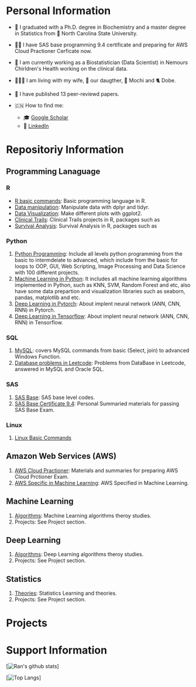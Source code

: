 # Personal Information
- :school:  I graduated with a Ph.D. degree in Biochemistry and a master degree in Statistics from :wolf: North Carolina State University.
- :man_student:  I have SAS base programming 9.4 certificate and preparing for AWS Cloud Practioner Cerficate now.
- :hospital:  I am currently working as a Biostatistician (Data Scientist) in Nemours Chirldren's Health working on the clinical data.
- :family_man_woman_girl:  I am living with my wife, :baby: our daugther,  :dog: Mochi and :cat2: Dobe. 
- :rainbow:  I have published 13 peer-reviewd papers. 

- :cn: How to find me: 
  - :mortar_board:  [Google Scholar](https://scholar.google.com/citations?user=hMmoRWsAAAAJ&hl=en)
  - :telescope:  [LinkedIn](https://www.linkedin.com/in/rzhang12/)



# Repositoriy Information
## Programming Lanaguage
### R
-  [R basic commands](https://github.com/rzhang0716/Data-Science/tree/master/R/R%20baiscs): Basic programming language in R.
-  [Data manipulation](https://github.com/rzhang0716/Data-Science/tree/master/R/Data%20Manipulation): Manipulate data with dplyr and tidyr.
-  [Data Visualization](https://github.com/rzhang0716/Data-Science/tree/master/R/Data%20Visualization): Make different plots with ggplot2.
- [Clinical Trails](): Clinical Trails projects in R, packages such as 
- [Survival Analysis](): Survival Analysis in R, packages such as 

### Python
1. [Python Programming](https://github.com/rzhang0716/Data-Science/tree/master/Python/100-day-Challenge): Include all levels python programming from the basic to intermdeiate to advanced, which include from the basic for loops to OOP, GUI, Web Scripting, Image Processing and Data Science with 100 different projects. 
2. [Machine Learning in Python](https://github.com/rzhang0716/Data-Science/tree/master/Machine-Learning/ML-Python): It includes all machine learning algorithms implemented in Python, such as KNN, SVM, Random Forest and etc, also have some data prepartion and visualization libraries such as seaborn, pandas, matplotlib and etc.
3. [Deep Learning in Pytorch](https://github.com/rzhang0716/Data-Science/tree/master/Deep_Learning/Pytorch): About implent neural network (ANN, CNN, RNN) in Pytorch. 
4. [Deep Learning in Tensorflow](https://github.com/rzhang0716/Data-Science/tree/master/Deep_Learning/TensorFlow): About implent neural network (ANN, CNN, RNN) in Tensorflow. 

### SQL
1. [MySQL](https://github.com/rzhang0716/Data-Science/tree/master/Database-SQL/Stanford_SQL_Class): covers MySQL commands from basic (Select, join) to advanced Windows Function. 
2. [Database problems in Leetcode](https://github.com/rzhang0716/Data-Science/tree/master/Database-SQL#readme): Problems from DataBase in Leetcode, answered in MySQL and Oracle SQL.

### SAS
1. [SAS Base](https://github.com/rzhang0716/Data-Science/tree/master/SAS/Base/Codes): SAS base level codes.
2. [SAS Base Certificate 9.4](https://github.com/rzhang0716/Data-Science/tree/master/SAS/Base/SAS_Base_Exam): Personal Summaried materials for passing SAS Base Exam.

### Linux
1. [Linux Basic Commands](https://github.com/rzhang0716/Data-Science/tree/master/Linux)

## Amazon Web Services (AWS)
1. [AWS Cloud Practioner](https://github.com/rzhang0716/Data-Science/tree/master/AWS/Cloud%20Practitioner): Materials and summaries for preparing AWS Cloud Prctioner Exam.
2. [AWS Specific in Machine Learning](https://github.com/rzhang0716/Data-Science/tree/master/AWS/Machine_Learning): AWS Specified in Machine Learning.


## Machine Learning
1. [Algorithms](https://github.com/rzhang0716/Data-Science/tree/master/Machine-Learning/CS4780): Machine Learning algorithms theroy studies.
2. Projects: See Project section.


## Deep Learning
1. [Algorithms](https://github.com/rzhang0716/Data-Science/tree/master/Deep_Learning): Deep Learning algorithms theroy studies.
2. Projects: See Project section.


## Statistics
1. [Theories](https://github.com/rzhang0716/Data-Science/blob/master/Statistics/Readme.md): Statistics Learning and theories.
2. Projects: See Project section. 



# Projects



# Support Information
[![Ran's github stats](https://github-readme-stats.vercel.app/api?username=rzhang0716&count_private=true&show_icons=true&theme=radical&hide_rank=false)]


[![Top Langs](https://github-readme-stats.vercel.app/api/top-langs/?username=rzhang0716)]
